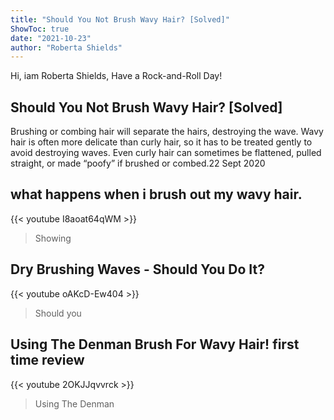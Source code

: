```yaml
---
title: "Should You Not Brush Wavy Hair? [Solved]"
ShowToc: true 
date: "2021-10-23"
author: "Roberta Shields" 
---
```


Hi, iam Roberta Shields, Have a Rock-and-Roll Day!
## Should You Not Brush Wavy Hair? [Solved]
Brushing or combing hair will separate the hairs, destroying the wave. Wavy hair is often more delicate than curly hair, so it has to be treated gently to avoid destroying waves. Even curly hair can sometimes be flattened, pulled straight, or made “poofy” if brushed or combed.22 Sept 2020

## what happens when i brush out my wavy hair.
{{< youtube I8aoat64qWM >}}
>Showing 

## Dry Brushing Waves - Should You Do It?
{{< youtube oAKcD-Ew404 >}}
>Should you

## Using The Denman Brush For Wavy Hair! first time review
{{< youtube 2OKJJqvvrck >}}
>Using The Denman 

